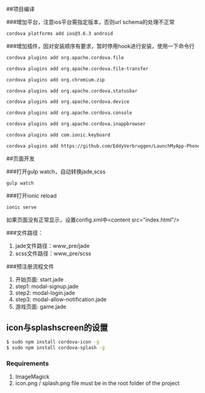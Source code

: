 ##项目编译

###增加平台，注意ios平台需指定版本，否则url schema的处理不正常

```bash
cordova platforms add ios@3.6.3 android
```

###增加插件，因对安装顺序有要求，暂时停用hook进行安装，使用一下命令行
 
```bash
cordova plugins add org.apache.cordova.file
```

```bash
cordova plugins add org.apache.cordova.file-transfer
```

```bash
cordova plugins add org.chromium.zip
```

```bash
cordova plugins add org.apache.cordova.statusbar
```

```bash
cordova plugins add org.apache.cordova.device
```

```bash
cordova plugins add org.apache.cordova.console
```

```bash
cordova plugins add org.apache.cordova.inappbrowser
```

```bash
cordova plugins add com.ionic.keyboard
```

```bash
cordova plugins add https://github.com/EddyVerbruggen/LaunchMyApp-PhoneGap-Plugin.git --variable URL_SCHEME=GaeaGo
```

##页面开发

###打开gulp watch，自动转换jade,scss
 
 ```bash
 gulp watch
 ```
 
###打开ionic reload

```bash
ionic serve
```

如果页面没有正常显示，设置config.xml中\<content src="index.html"/>

###文件路径：
 1. jade文件路径：www_pre/jade
 2. scss文件路径：www_pre/scss
 
###预注册流程文件
 1. 开始页面: start.jade
 2. step1: modal-signup.jade
 3. step2: modal-login.jade
 4. step3: modal-allow-notification.jade
 5. 游戏页面: game.jade

## icon与splashscreen的设置

```bash
$ sudo npm install cordova-icon -g
$ sudo npm install cordova-splash -g
```
### Requirements

 1. ImageMagick 
 2. icon.png / splash.png file must be in the root folder of the project

